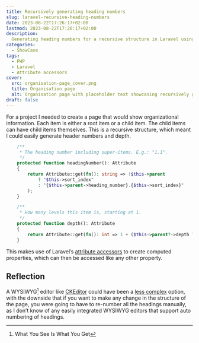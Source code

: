 ```yaml
---
title: Recursively generating heading numbers
slug: laravel-recursive-heading-numbers
date: 2023-08-22T17:26:17+02:00
lastmod: 2023-08-22T17:26:17+02:00
description:
  Generating heading numbers for a recursive structure in Laravel using attribute accessors
categories:
  - ShowCase
tags:
  - PHP
  - Laravel
  - Attribute accessors
cover:
  src: organisation-page_cover.png
  title: Organisation page
  alt: Organisation page with placeholder text showcasing recursively generated heading numbers
draft: false
---
```


For a project I needed to create a page that would show organizational information. Each item is
either a root item or a child item. The child items can have child items themselves. This is a
recursive structure, which meant I could easily generate header numbers and depth.

```php
    /**
     * The heading number including super-items. E.g.: "1.1".
     */
    protected function headingNumber(): Attribute
    {
        return Attribute::get(fn(): string => !$this->parent
            ? "$this->sort_index"
            : "{$this->parent->heading_number}.{$this->sort_index}"
        );
    }

    /**
     * How many levels this item is, starting at 1.
     */
    protected function depth(): Attribute
    {
        return Attribute::get(fn(): int => 1 + ($this->parent?->depth ?? 0));
    }
```

This makes use of Laravel’s
[attribute accessors](https://laravel.com/docs/10.x/eloquent-mutators#defining-an-accessor) to
create computed properties, which can then be accessed like any other property.

## Reflection

A WYSIWYG[^1] editor like [CKEditor](https://ckeditor.com/) could have been a
[less complex](https://grugbrain.dev/#grug-on-complexity) option, with the downside that if you want
to make any change in the structure of the page, you were going to have to re-number all the
headings manually, as I don’t know of any easily integrated WYSIWYG editors that support auto
numbering of headings.

[^1]: What You See Is What You Get
